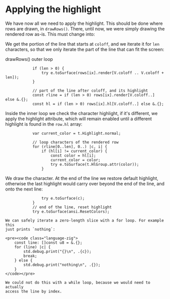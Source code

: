 # Applying the highlight

We have now all we need to apply the highlight. This should be done where rows
are drawn, in `drawRows()`. There, until now, we were simply drawing the
rendered row as-is. This must change into:

We get the portion of the line that starts at `coloff`, and we iterate it for
`len` characters, so that we only iterate the part of the line that can fit the
screen:

<div class="code-title">drawRows() outer loop</div>

<div class="code-diff-removed">

```zig
            if (len > 0) {
                try e.toSurface(rows[ix].render[V.coloff .. V.coloff + len]);
            }
```
</div>

```zig
            // part of the line after coloff, and its highlight
            const rline = if (len > 0) rows[ix].render[V.coloff..] else &.{};
            const hl = if (len > 0) rows[ix].hl[V.coloff..] else &.{};
```

Inside the inner loop we check the character highlight, if it's different, we
apply the highlight attribute, which will remain enabled until a different
highlight is found in the `row.hl` array:

```zig
            var current_color = t.Highlight.normal;

            // loop characters of the rendered row
            for (rline[0..len], 0..) |c, i| {
                if (hl[i] != current_color) {
                    const color = hl[i];
                    current_color = color;
                    try e.toSurface(t.HlGroup.attr(color));
                }
```

We draw the character. At the end of the line we restore default highlight,
otherwise the last highlight would carry over beyond the end of the line, and
onto the next line:

```zig
                try e.toSurface(c);
            }
            // end of the line, reset highlight
            try e.toSurface(ansi.ResetColors);
```

```admonish note title="Safe to iterate zero-length slices?" collapsible=true
We can safely iterate a zero-length slice with a for loop. For example this
just prints `nothing`:

<pre><code class="language-zig">
    const line: []const u8 = &.{};
    for (line) |c| {
        std.debug.print("{}\n", .{c});
        break;
    } else {
        std.debug.print("nothing\n", .{});
    }
</code></pre>

We could not do this with a while loop, because we would need to actually
access the line by index.
```
